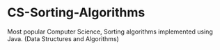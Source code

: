 # CS-Sorting-Algorithms
Most popular Computer Science, Sorting algorithms implemented using Java. (Data Structures and Algorithms)
